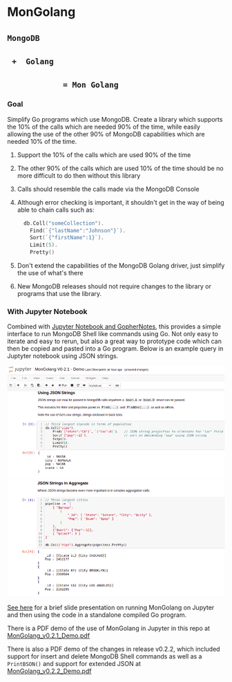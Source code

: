 # MonGolang
## `MongoDB`
## ` +  Golang`
## `            = Mon Golang`
### Goal

Simplify Go programs which use MongoDB.
Create a library which supports the 10% of the calls which are needed 90% of the time, while easily allowing the use of the other 90% of MongoDB capabilities which are needed 10% of the time.

1. Support the 10% of the calls which are used 90% of the time
2. The other 90% of the calls which are used 10% of the time should be no more difficult to do then without this library
3. Calls should resemble the calls made via the MongoDB Console
4. Although error checking is important, it shouldn't get in the way of being able to chain calls such as:
   
    ```go
      db.Coll("someCollection").
        Find(`{"lastName":"Johnson"}`).
        Sort(`{"firstName":1}`).
        Limit(5).
        Pretty()
    ```

5. Don't extend the capabilities of the MongoDB Golang driver, just simplify the use of what's there
6. New MongoDB releases should not require changes to the library or programs that use the library.

### With Jupyter Notebook
Combined with  [Jupyter Notebook and GopherNotes](https://github.com/gopherdata/gophernotes), this provides a simple interface to run MongoDB Shell like commands using Go. Not only easy to iterate and easy to rerun, but also a great way to prototype code which can then be copied and pasted into a Go program. Below is an example query in Juptyter notebook using JSON strings.

![Example 01 Using MonGolang in Jupyter Notebook](misc/MonGolang_V02.1._Test01.png?raw=true)
![Example 02 Using MonGolang in Jupyter Notebook](misc/MonGolang_V02.1._Test02.png?raw=true)


[See here](https://docs.google.com/presentation/d/1zq8-n0w0uiy9AIK9kaOiZgIL6VEmUc1FBDpbImZ4RLw/edit?usp=sharing) for a brief slide presentation on running MonGolang on Jupyter and then using the code in a standalone compiled Go program.

There is a PDF demo of the use of MonGolang in Jupyter in this repo at [MonGolang_v0.2.1_Demo.pdf](https://github.com/ddgarrett/mongolang/blob/main/MonGolang_v0.2.1_Demo.pdf) 

There is also a PDF demo of the changes in release v0.2.2, which included support for insert and delete MongoDB Shell commands as well as a `PrintBSON()` and support for extended JSON at [MonGolang_v0.2.2_Demo.pdf](https://github.com/ddgarrett/mongolang/blob/main/MonGolang_v0.2.2_Demo.pdf) 




